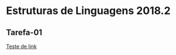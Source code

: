 # Estruturas de Linguagens 2018.2
## Tarefa-01 
[Teste de link](https://drive.google.com/drive/folders/1kO5eejyLzfBbFV9BxWOhnb8dr_6BdpaS)


